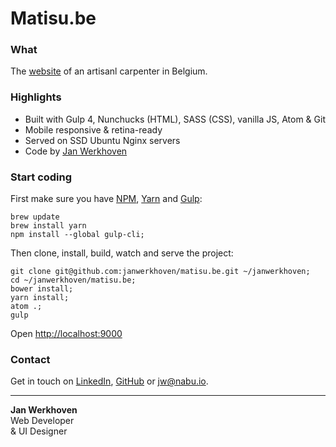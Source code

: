 # Matisu.be

### What
The [website](http://www.matisu.be/) of an artisanl carpenter in Belgium.

### Highlights
* Built with Gulp 4, Nunchucks (HTML), SASS (CSS), vanilla JS, Atom & Git
* Mobile responsive & retina-ready
* Served on SSD Ubuntu Nginx servers
* Code by [Jan Werkhoven](https://github.com/janwerkhoven)

### Start coding
First make sure you have [NPM](https://nodejs.org/en/download/), [Yarn](https://yarnpkg.com/en/) and [Gulp](http://gulpjs.com/):
```
brew update
brew install yarn
npm install --global gulp-cli;
```
Then clone, install, build, watch and serve the project:
```
git clone git@github.com:janwerkhoven/matisu.be.git ~/janwerkhoven;
cd ~/janwerkhoven/matisu.be;
bower install;
yarn install;
atom .;
gulp
```
Open [http://localhost:9000](http://localhost:9000)

### Contact
Get in touch on [LinkedIn](https://au.linkedin.com/pub/jan-werkhoven/10/64/b30), [GitHub](https://github.com/janwerkhoven) or <a href="mailto:jw@nabu.io" target="_blank">jw@nabu.io</a>.

--------------

**Jan Werkhoven**  
Web Developer  
& UI Designer

